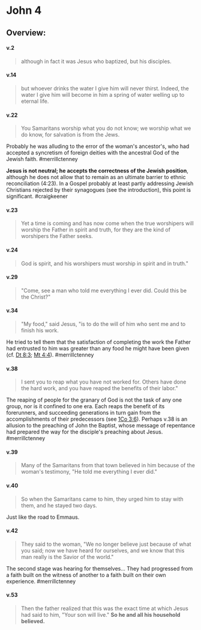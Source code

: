 # John 4

## Overview:


#### v.2
>although in fact it was Jesus who baptized, but his disciples.

#### v.14
>but whoever drinks the water I give him will never thirst. Indeed, the water I give him will become in him a spring of water welling up to eternal life.

#### v.22
>You Samaritans worship what you do not know; we worship what we do know, for salvation is from the Jews.

Probably he was alluding to the error of the woman's ancestor's, who had accepted a syncretism of foreign deities with the ancestral God of the Jewish faith.
#merrillctenney 

**Jesus is not neutral; he accepts the correctness of the Jewish position**, although he does not allow that to remain as an ultimate barrier to ethnic reconciliation (4:23). In a Gospel probably at least partly addressing Jewish Christians rejected by their synagogues (see the introduction), this point is significant.
#craigkeener 

#### v.23
>Yet a time is coming and has now come when the true worshipers will worship the Father in spirit and truth, for they are the kind of worshipers the Father seeks.

#### v.24
>God is spirit, and his worshipers must worship in spirit and in truth."

#### v.29
>"Come, see a man who told me everything I ever did. Could this be the Christ?"

#### v.34
>"My food," said Jesus, "is to do the will of him who sent me and to finish his work.

He tried to tell them that the satisfaction of completing the work the Father had entrusted to him was greater than any food he might have been given (cf. [Dt 8:3](Deut8#v.3); [Mt 4:4](Matthew4#v.4)).
#merrillctenney 

#### v.38
>I sent you to reap what you have not worked for. Others have done the hard work, and you have reaped the benefits of their labor."

The reaping of people for the granary of God is not the task of any one group, nor is it confined to one era. Each reaps the benefit of its forerunners, and succeeding generations in turn gain from the accomplishments of their predecessors (see [1Co 3:6](1Cor3#v.6-7)). Perhaps v.38 is an allusion to the preaching of John the Baptist, whose message of repentance had prepared the way for the disciple's preaching about Jesus.
#merrillctenney 

#### v.39
>Many of the Samaritans from that town believed in him because of the woman's testimony, "He told me everything I ever did."

#### v.40
>So when the Samaritans came to him, they urged him to stay with them, and he stayed two days.

Just like the road to Emmaus.

#### v.42
>They said to the woman, "We no longer believe just because of what you said; now we have heard for ourselves, and we know that this man really is the Savior of the world."

The second stage was hearing for themselves... They had progressed from a faith built on the witness of another to a faith built on their own experience.
#merrillctenney 

#### v.53
>Then the father realized that this was the exact time at which Jesus had said to him, "Your son will live." **So he and all his household believed.**


